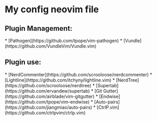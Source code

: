 <h1>My config neovim file</h1>


<h2>Plugin Management:</h2>
* [Pathogen](https://github.com/tpope/vim-pathogen)
* [Vundle](https://github.com/VundleVim/Vundle.vim)


<h2>Plugin use:</h2>
* [NerdCommenter](https://github.com/scrooloose/nerdcommenter)
* [Lightline](https://github.com/itchyny/lightline.vim)
* [NerdTree](https://github.com/scrooloose/nerdtree)
* [Supertab](https://github.com/ervandew/supertab)
* [Git Gutter](https://github.com/airblade/vim-gitgutter)
* [Endwise](https://github.com/tpope/vim-endwise)
* [Auto-pairs](https://github.com/jiangmiao/auto-pairs)
* [CtrlP.vim](https://github.com/ctrlpvim/ctrlp.vim)

